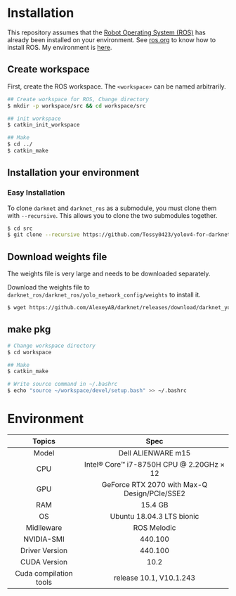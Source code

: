 # Installation
This repository assumes that the [Robot Operating System (ROS)](https://www.ros.org/) has already been installed on your environment.
See [ros.org](https://www.ros.org/install/) to know how to install ROS. My environment is [here](#Enviroment).

<!-- このリポジトリを導入する環境では, すでに[ROS(Robot Operating System)](https://www.ros.org/)が導入されていることとします. ROSの導入方法は[ros.org](https://www.ros.org/install/)を参考にしてください. 私の[構築環境](#Environment)はこちらです. -->


## Create workspace
First, create the ROS workspace. The `<workspace>` can be named arbitrarily.
<!-- まずROSのワークスペースを生成します. `<workspace>`は任意の名前をつけてください. -->
```bash
## Create workspace for ROS, Change directory
$ mkdir -p workspace/src && cd workspace/src

## init workspace
$ catkin_init_workspace

## Make
$ cd ../
$ catkin_make
```

## Installation your environment
### Easy Installation
To clone `darknet` and `darknet_ros` as a submodule, you must clone them with `--recursive`. This allows you to clone the two submodules together.
<!-- `darknet`と`darknet_ros`をsubmoduleとして扱うためには, `--recursive`をつけて　cloneしてください.
これによりsubmoduleである2つのリポジトリをまとめてcloneすることができます. -->
```bash
$ cd src
$ git clone --recursive https://github.com/Tossy0423/yolov4-for-darknet_ros.git
```


<!-- ### If you don't use `darknet` and `darknet_ros` as a submodule
### `darknet`と`darknet_ros`をsubmoduleとして扱わずclone
To avoid using `darknet` and `darknet_ros` as submodules, you need to clone the two repositories separately.
`darknet`と`darknet_ros`をsubmoduleとして扱わないためには, ２つのリポジトリを別々にcloneする必要があります.
```bash
$ git clone https://github.com/Tossy0423/darknet.git
$ git clone https://github.com/Tossy0423/darknet_ros.git
```
In this case, the tree structure of the folder looks like this.
このやり方の場合, フォルダのツリー構造は以下のようになります.
```
src
├── darknet
│
├── darknet_ros
``` -->

## Download weights file
The weights file is very large and needs to be downloaded separately.
<!-- weightsはファイルサイズが大きので別でダウンロードする必要があります. -->
Download the weights file to `darknet_ros/darknet_ros/yolo_network_config/weights` to install it.
<!-- weightsファイルを導入する場所は, `darknet_ros/darknet_ros/yolo_network_config/weights`へダウンロードしてください. -->
```bash
$ wget https://github.com/AlexeyAB/darknet/releases/download/darknet_yolo_v3_optimal/yolov4.weights
```


## make pkg
```bash
# Change workspace directory
$ cd workspace

## Make
$ catkin_make

# Write source command in ~/.bashrc
$ echo "source ~/workspace/devel/setup.bash" >> ~/.bashrc
```


# Environment

|         Topics         	|                     Spec                     	|
|:----------------------:	|:--------------------------------------------:	|
|          Model         	|              Dell ALIENWARE m15              	|
|           CPU          	|   Intel® Core™ i7-8750H CPU @ 2.20GHz × 12   	|
|           GPU          	| GeForce RTX 2070 with Max-Q Design/PCIe/SSE2 	|
|           RAM          	|                    15.4 GB                   	|
|           OS           	|           Ubuntu 18.04.3 LTS bionic          	|
|       Midlleware       	|                  ROS Melodic                 	|
|       NVIDIA-SMI       	|                    440.100                   	|
|     Driver Version     	|                    440.100                   	|
|      CUDA Version      	|                     10.2                     	|
| Cuda compilation tools 	|            release 10.1, V10.1.243           	|
